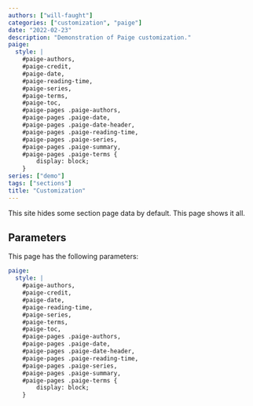 ```yaml
---
authors: ["will-faught"]
categories: ["customization", "paige"]
date: "2022-02-23"
description: "Demonstration of Paige customization."
paige:
  style: |
    #paige-authors,
    #paige-credit,
    #paige-date,
    #paige-reading-time,
    #paige-series,
    #paige-terms,
    #paige-toc,
    #paige-pages .paige-authors,
    #paige-pages .paige-date,
    #paige-pages .paige-date-header,
    #paige-pages .paige-reading-time,
    #paige-pages .paige-series,
    #paige-pages .paige-summary,
    #paige-pages .paige-terms {
        display: block;
    }
series: ["demo"]
tags: ["sections"]
title: "Customization"
---
```


This site hides some section page data by default. This page shows it all.

<!--more-->

## Parameters

This page has the following parameters:

```yaml
paige:
  style: |
    #paige-authors,
    #paige-credit,
    #paige-date,
    #paige-reading-time,
    #paige-series,
    #paige-terms,
    #paige-toc,
    #paige-pages .paige-authors,
    #paige-pages .paige-date,
    #paige-pages .paige-date-header,
    #paige-pages .paige-reading-time,
    #paige-pages .paige-series,
    #paige-pages .paige-summary,
    #paige-pages .paige-terms {
        display: block;
    }
```
